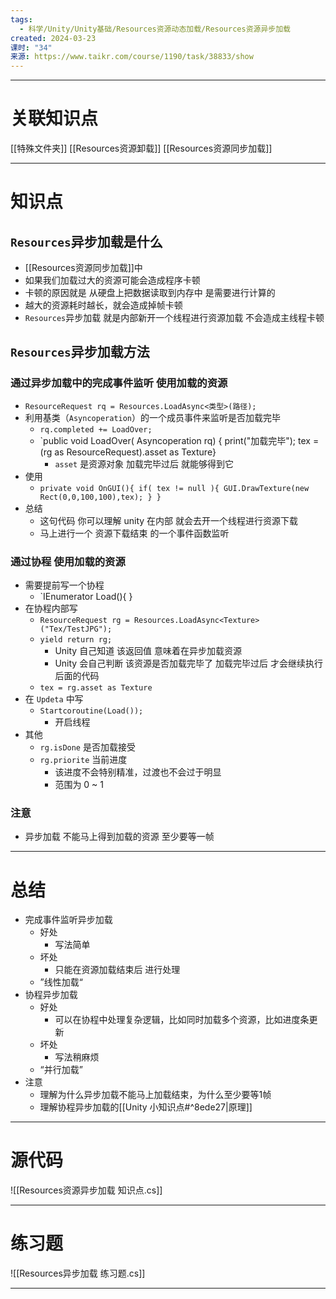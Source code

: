 ```yaml
---
tags:
  - 科学/Unity/Unity基础/Resources资源动态加载/Resources资源异步加载
created: 2024-03-23
课时: "34"
来源: https://www.taikr.com/course/1190/task/38833/show
---
```


---
# 关联知识点

[[特殊文件夹]] [[Resources资源卸载]] [[Resources资源同步加载]]

---
# 知识点

## `Resources`异步加载是什么

- [[Resources资源同步加载]]中
- 如果我们加载过大的资源可能会造成程序卡顿
- 卡顿的原因就是 从硬盘上把数据读取到内存中 是需要进行计算的
- 越大的资源耗时越长，就会造成掉帧卡顿
- `Resources`异步加载 就是内部新开一个线程进行资源加载 不会造成主线程卡顿
## `Resources`异步加载方法

### 通过异步加载中的完成事件监听 使用加载的资源

- `ResourceRequest rq = Resources.LoadAsync<类型>(路径);`
- 利用基类（`Asyncoperation`）的一个成员事件来监听是否加载完毕
	- `rq.completed += LoadOver;`
	- `public void LoadOver( Asyncoperation rq) { print("加载完毕"); tex =(rg as ResourceRequest).asset as Texture}
		- `asset` 是资源对象 加载完毕过后 就能够得到它
- 使用
	- `private void OnGUI(){ if( tex != null ){ GUI.DrawTexture(new Rect(0,0,100,100),tex); } }`
- 总结
	- 这句代码 你可以理解 unity 在内部 就会去开一个线程进行资源下载
	- 马上进行一个 资源下载结束 的一个事件函数监听
### 通过协程 使用加载的资源

- 需要提前写一个协程
	- `IEnumerator Load(){ }
- 在协程内部写
	- `ResourceRequest rg = Resources.LoadAsync<Texture>("Tex/TestJPG");`
	- `yield return rg;`
		- Unity 自己知道 该返回值 意味着在异步加载资源
		- Unity 会自己判断 该资源是否加载完毕了 加载完毕过后 才会继续执行后面的代码 
	- `tex = rg.asset as Texture`
- 在 `Updeta` 中写
	- `Startcoroutine(Load());`
		- 开启线程
- 其他
	- `rg.isDone` 是否加载接受
	- `rg.priorite` 当前进度
		- 该进度不会特别精准，过渡也不会过于明显
		- 范围为 0 ~ 1
### 注意

- 异步加载 不能马上得到加载的资源 至少要等一帧

---
# 总结

- 完成事件监听异步加载
	- 好处
		- 写法简单
	- 坏处
		- 只能在资源加载结束后 进行处理
	- ”线性加载“
- 协程异步加载
	- 好处
		- 可以在协程中处理复杂逻辑，比如同时加载多个资源，比如进度条更新
	- 坏处
		- 写法稍麻烦
	- “并行加载”
- 注意
	- 理解为什么异步加载不能马上加载结束，为什么至少要等1帧
	- 理解协程异步加载的[[Unity 小知识点#^8ede27|原理]]

---
# 源代码

![[Resources资源异步加载 知识点.cs]]

---
# 练习题

![[Resources异步加载 练习题.cs]]

---



